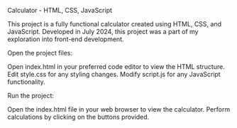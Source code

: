 Calculator - HTML, CSS, JavaScript

This project is a fully functional calculator created using HTML, CSS, and JavaScript. Developed in July 2024, this project was a part of my exploration into front-end development.



Open the project files:

Open index.html in your preferred code editor to view the HTML structure.
Edit style.css for any styling changes.
Modify script.js for any JavaScript functionality.

Run the project:

Open the index.html file in your web browser to view the calculator.
Perform calculations by clicking on the buttons provided.
